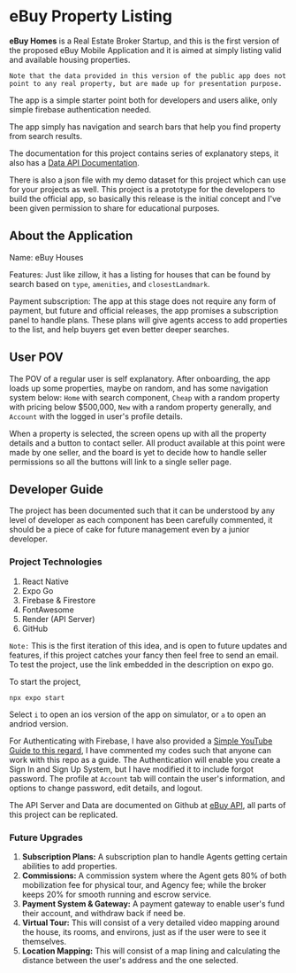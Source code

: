 # eBuy Property Listing
**eBuy Homes** is a Real Estate Broker Startup, and this is the first version of the proposed eBuy Mobile Application and it is aimed at simply listing valid and available housing properties. 

`Note that the data provided in this version of the public app does not point to any real property, but are made up for presentation purpose.`

The app is a simple starter point both for developers and users alike, only simple firebase authentication needed.

The app simply has navigation and search bars that help you find property from search results.

The documentation for this project contains series of explanatory steps, it also has a [Data API Documentation](https://github.com/Gozkybrain/eBuy-API).

There is also a json file with my demo dataset for this project which can use for your projects as well. This project is a prototype for the developers to build the official app, so basically this release is the initial concept and I've been given permission to share for educational purposes.

## About the Application 
Name: eBuy Houses

Features: Just like zillow, it has a listing for houses that can be found by search based on `type`, `amenities`, and `closestLandmark`.

Payment subscription:
The app at this stage does not require any form of payment, but future and official releases, the app promises a subscription panel to handle plans. These plans will give agents access to add properties to the list, and help buyers get even better deeper searches.

## User POV
The POV of a regular user is self explanatory. After onboarding, the app loads up some properties, maybe on random, and has some navigation system below: `Home` with search component, `Cheap` with a random property with pricing below $500,000, `New` with a random property generally, and `Account` with the logged in user's profile details.

When a property is selected, the screen opens up with all the property details and a button to contact seller. All product available at this point were made by one seller, and the board is yet to decide how to handle seller permissions so all the buttons will link to a single seller page.

## Developer Guide
The project has been documented such that it can be understood by any level of developer as each component has been carefully commented, it should be a piece of cake for future management even by a junior developer.

### Project Technologies
1. React Native
2. Expo Go
3. Firebase & Firestore
4. FontAwesome
5. Render (API Server)
6. GitHub

`Note:` This is the first iteration of this idea, and is open to future updates and features, if this project catches your fancy then feel free to send an email.
To test the project, use the link embedded in the description on expo go.

To start the project,
```
npx expo start
```

Select `i` to open an ios version of the app on simulator, or `a` to open an andriod version.

For Authenticating with Firebase, I have also provided a [Simple YouTube Guide to this regard](https://www.youtube.com/watch?v=MGBfr3WwIyw), I have commented my codes such that anyone can work with this repo as a guide. The Authentication will enable you create a Sign In and Sign Up System, but I have modified it to include forgot password. The profile at `Account` tab will contain the user's information, and options to change password, edit details, and logout.

The API Server and Data are documented on Github at [eBuy API](https://github.com/Gozkybrain/eBuy-API), all parts of this project can be replicated.

### Future Upgrades
1. **Subscription Plans:** A subscription plan to handle Agents getting certain abilities to add properties.
2. **Commissions:** A commission system where the Agent gets 80% of both mobilization fee for physical tour, and Agency fee; while the broker keeps 20% for smooth running and escrow service.
3. **Payment System & Gateway:** A payment gateway to enable user's fund their account, and withdraw back if need be.
4. **Virtual Tour:** This will consist of a very detailed video mapping around the house, its rooms, and environs, just as if the user were to see it themselves.
5. **Location Mapping:** This will consist of a map lining and calculating the distance between the user's address and the one selected.
